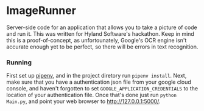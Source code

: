 # ImageRunner
Server-side code for an application that allows you to take a 
picture of code and run it. 
This was written for Hyland Software's hackathon.
Keep in mind this is a proof-of-concept, as unfortounately, Google's OCR engine isn't
accurate enough yet to be perfect, so there will be errors in text recognition.
### Running
First set up [pipenv](https://pipenv.readthedocs.io/en/latest/),
and in the project diretory run `pipenv install`. Next, make sure
that you have a authentication json file from your google cloud console, 
and haven't forgotten to set `GOOGLE_APPLICATION_CREDENTIALS`
to the location of your authentication file. Once that's done just run `python Main.py`,
and point your web browser to http://127.0.0.1:5000/.